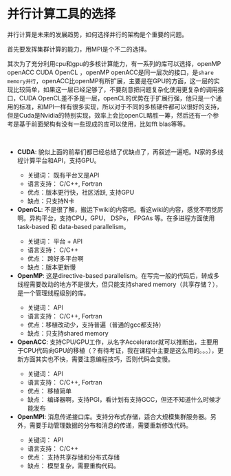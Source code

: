 # 并行计算工具的选择


并行计算是未来的发展趋势，如何选择并行的架构是个重要的问题。

首先要发挥集群计算的能力，用MPI是个不二的选择。

其次为了充分利用cpu和gpu的多核计算能力，有一系列的库可以选择，openMP openACC CUDA OpenCL ，openMP openACC是同一层次的接口，是`share memory并行`，openACC比openMP有所扩展，主要是在GPU的方面，这一层的实现比较简单，如果这一层已经足够了，不要刻意把问题复杂化使用更复杂的调用接口，CUDA OpenCL差不多是一层，openCL的优势在于扩展行强，他只是一个通用的标准，和MPI一样有很多实现，所以对于不同的多核硬件都可以很好的支持，但是Cuda是Nvidia的特别实现，效率上会比openCL略胜一筹，然后还有一个参考是基于前面架构有没有一些现成的库可以使用，比如fft blas等等。

<br><ul><li><b>CUDA</b>: 貌似上面的前辈们都已经总结了优缺点了，再叙述一遍吧。N家的多线程计算平台和API，支持GPU。</li><ul><li>关键词： 既有平台又是API</li><li>语言支持： C/C++, Fortran</li><li>优点：版本更行快，社区活跃, 支持GPU</li><li>缺点：只支持N卡</li></ul><li><b>OpenCL</b>: 不是很了解，搬运下wiki的内容吧。看这wiki的内容，感觉不明觉厉啊。异构平台，支持CPU，GPU， DSPs， FPGAs 等。在多进程方面使用 task-based 和 data-based parallelism。</li><ul><li>关键词： 平台 + API</li><li>语言支持： C/C++</li><li>优点： 跨好多平台啊</li><li>缺点：版本更新慢</li></ul><li><b>OpenMP</b>: 这是directive-based parallelism。在写完一般的代码后，转成多线程需要改动的地方不是很大，但只能支持shared memory（共享存储？），是一个管理线程级别的库。</li><ul><li>关键词： API</li><li>语言支持： C/C++, Fortran</li><li>优点：移植改动少，支持普遍（普通的gcc都支持）</li><li>缺点：只支持shared memory</li></ul><li><b>OpenACC</b>:  支持CPU/GPU工作，从名字Accelerator就可以推断出，主要用于CPU代码向GPU的移植（？有待考证，我在课程中主要是这么用的。。。），更新方面其实也不快，需要注意编程技巧，否则代码会变慢。</li><ul><li>关键词： API</li><li>语言支持： C/C++, Fortran</li><li>优点： 移植简单</li><li>缺点： 编译器啊，支持PGI，看计划有支持GCC，但还不知道什么时候才能发布</li></ul><li><b>OpenMPI</b>:  消息传递接口库。支持分布式存储，适合大规模集群服务器。另外，需要手动管理数据的分布和消息的传递，需要重新修改代码。</li><ul><li>关键词： API</li><li>语言支持： C/C++</li><li>优点： 支持共享存储和分布式存储</li><li>缺点： 模型复杂，需要重构代码。</li>